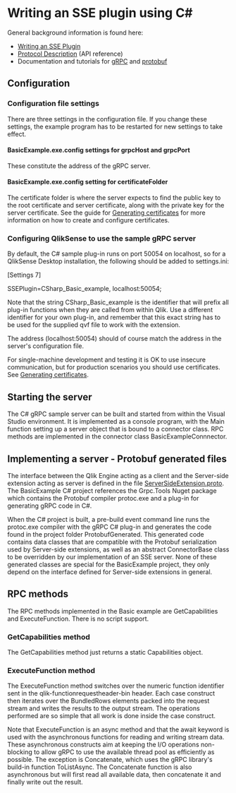 # Writing an SSE plugin using C#

General background information is found here:

* [Writing an SSE Plugin](../../docs/writing_a_plugin.md)
* [Protocol Description](../../docs/SSE_Protocol.md) (API reference)
* Documentation and tutorials for [gRPC](http://www.grpc.io/docs/) and [protobuf](https://developers.google.com/protocol-buffers/docs/overview)

## Configuration

### Configuration file settings

There are three settings in the configuration file. If you change these settings, the example program has to be restarted for new settings to take effect.
#### BasicExample.exe.config settings for grpcHost and grpcPort
These constitute the address of the gRPC server.

#### BasicExample.exe.config setting for certificateFolder
The certificate folder is where the server expects to find the public key to the root certificate and server certificate, along with the private key for the server certificate.
See the guide for [Generating certificates](../../generate_certs_guide/README.md) for more information on how to create and configure certificates.

### Configuring QlikSense to use the sample gRPC server
By default, the C# sample plug-in runs on port 50054 on localhost, so for a QlikSense Desktop installation, the following should be added to settings.ini:

[Settings 7] 

SSEPlugin=CSharp_Basic_example, localhost:50054;

Note that the string CSharp_Basic_example is the identifier that will prefix all plug-in functions when they are called from within Qlik.
Use a different identifier for your own plug-in, and remember that this exact string has to be used for the supplied qvf file to work with the extension.

The address (localhost:50054) should of course match the address in the server's configuration file.

For single-machine development and testing it is OK to use insecure communication, but for production scenarios you should use certificates. See [Generating certificates](../../generate_certs_guide/README.md).

## Starting the server

The C# gRPC sample server can be built and started from within the Visual Studio environment. 
It is implemented as a console program, with the Main function setting up a server object that is bound to a connector class.
RPC methods are implemented in the connector class BasicExampleConnnector.

## Implementing a server - Protobuf generated files
The interface between the Qlik Engine acting as a client and the Server-side extension acting as server is defined in 
the file [ServerSideExtension.proto](../../proto/ServerSideExtension.proto). The BasicExample C# project references the Grpc.Tools Nuget package 
which contains the Protobuf compiler protoc.exe and a plug-in for generating gRPC code in C#.

When the C# project is built, a pre-build event command line runs the protoc.exe compiler with the gRPC C# plug-in and generates the code found in the project 
folder ProtobufGenerated. This generated code contains data classes that are compatible with the Protobuf serialization used by Server-side extensions, as well 
as an abstract ConnectorBase class to be overridden by our implementation of an SSE server.
None of these generated classes are special for the BasicExample project, they only depend on the interface defined for Server-side extensions in general.

## RPC methods
The RPC methods implemented in the Basic example are GetCapabilities and ExecuteFunction. There is no script support.

### GetCapabilities method
The GetCapabilities method just returns a static Capabilities object.

### ExecuteFunction method
The ExecuteFunction method switches over the numeric function identifier sent in the qlik-functionrequestheader-bin header. 
Each case construct then iterates over the BundledRows elements packed into the request stream and writes the results to the output stream. 
The operations performed are so simple that all work is done inside the case construct.

Note that ExecuteFunction is an async method and that the await keyword is used with the asynchronous functions for reading and writing stream data. These asynchronous constructs aim at keeping the I/O operations non-blocking to allow gRPC to use the available thread pool as efficiently as possible. 
The exception is Concatenate, which uses the gRPC library's build-in function ToListAsync. 
The Concatenate function is also asynchronous but will first read all available data, then concatenate it and finally write out the result.
